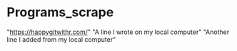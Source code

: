 # Programs_scrape
"https://happygitwithr.com/"
"A line I wrote on my local computer" 
"Another line I added from my local computer" 

